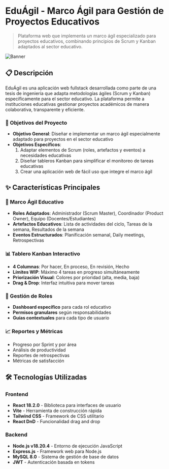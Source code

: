 # EduÁgil - Marco Ágil para Gestión de Proyectos Educativos

> Plataforma web que implementa un marco ágil especializado para proyectos educativos, combinando principios de Scrum y Kanban adaptados al sector educativo.

![Banner](https://via.placeholder.com/1200x300/0052CC/FFFFFF?text=EduÁgil+-+Marco+Ágil+Educativo)

## 📋 Descripción

EduÁgil es una aplicación web fullstack desarrollada como parte de una tesis de ingeniería que adapta metodologías ágiles (Scrum y Kanban) específicamente para el sector educativo. La plataforma permite a instituciones educativas gestionar proyectos académicos de manera colaborativa, transparente y eficiente.

### 🎯 Objetivos del Proyecto

- **Objetivo General**: Diseñar e implementar un marco ágil especialmente adaptado para proyectos en el sector educativo
- **Objetivos Específicos**:
  1. Adaptar elementos de Scrum (roles, artefactos y eventos) a necesidades educativas
  2. Diseñar tableros Kanban para simplificar el monitoreo de tareas educativas
  3. Crear una aplicación web de fácil uso que integre el marco ágil

## ✨ Características Principales

### 🏫 Marco Ágil Educativo
- **Roles Adaptados**: Administrador (Scrum Master), Coordinador (Product Owner), Equipo (Docentes/Estudiantes)
- **Artefactos Educativos**: Lista de actividades del ciclo, Tareas de la semana, Resultados de la semana
- **Eventos Estructurados**: Planificación semanal, Daily meetings, Retrospectivas

### 📊 Tablero Kanban Interactivo
- **4 Columnas**: Por hacer, En proceso, En revisión, Hecho
- **Límites WIP**: Máximo 4 tareas en progreso simultáneamente
- **Priorización Visual**: Colores por prioridad (alta, media, baja)
- **Drag & Drop**: Interfaz intuitiva para mover tareas

### 👥 Gestión de Roles
- **Dashboard específico** para cada rol educativo
- **Permisos granulares** según responsabilidades
- **Guías contextuales** para cada tipo de usuario

### 📈 Reportes y Métricas
- Progreso por Sprint y por área
- Análisis de productividad
- Reportes de retrospectivas
- Métricas de satisfacción

## 🛠️ Tecnologías Utilizadas

### Frontend
- **React 18.2.0** - Biblioteca para interfaces de usuario
- **Vite** - Herramienta de construcción rápida
- **Tailwind CSS** - Framework de CSS utilitario
- **React DnD** - Funcionalidad drag and drop

### Backend
- **Node.js v18.20.4** - Entorno de ejecución JavaScript
- **Express.js** - Framework web para Node.js
- **MySQL 8.0** - Sistema de gestión de base de datos
- **JWT** - Autenticación basada en tokens


